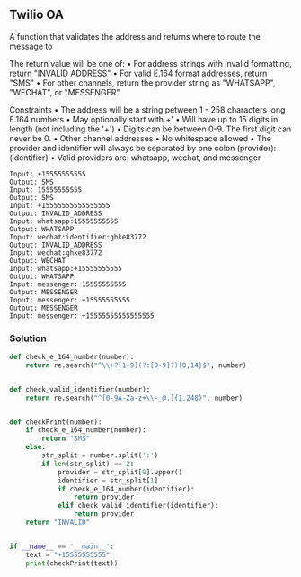 ## Twilio OA

A function that validates the address and returns where to route the message to

The return value will be one of:
• For address strings with invalid formatting, return "INVALID ADDRESS"
• For valid E.164 format addresses, return "SMS"
• For other channels, return the provider string as "WHATSAPP", "WECHAT", or "MESSENGER"

Constraints
• The address will be a string petween 1 - 258 characters long E.164 numbers
• May optionally start with +'
• Will have up to 15 digits in length (not including the '+')
• Digits can be between 0-9. The first digit can never be 0.
• Other channel addresses
• No whitespace allowed
• The provider and identifier will always be
separated by one colon (provider):
(identifier}
• Valid providers are: whatsapp, wechat, and
messenger

    Input: +15555555555
    Output: SMS
    Input: 15555555555
    Output: SMS
    Input: +15555555555555555
    Output: INVALID_ADDRESS
    Input: whatsapp:15555555555
    Output: WHATSAPP
    Input: wechat:identifier:ghke83772
    Output: INVALID_ADDRESS
    Input: wechat:ghke83772
    Output: WECHAT
    Input: whatsapp:+15555555555
    Output: WHATSAPP
    Input: messenger: 15555555555
    Output: MESSENGER
    Input: messenger: +15555555555
    Output: MESSENGER
    Input: messenger: +15555555555555555

### Solution
```python
def check_e_164_number(number):
    return re.search("^\\+?[1-9](?:[0-9]?){0,14}$", number)


def check_valid_identifier(number):
    return re.search("^[0-9A-Za-z+\\-_@.]{1,248}", number)


def checkPrint(number):
    if check_e_164_number(number):
        return "SMS"
    else:
        str_split = number.split(':')
        if len(str_split) == 2:
            provider = str_split[0].upper()
            identifier = str_split[1]
            if check_e_164_number(identifier):
                return provider
            elif check_valid_identifier(identifier):
                return provider
    return "INVALID"


if __name__ == '__main__':
    text = "+15555555555"
    print(checkPrint(text))
```